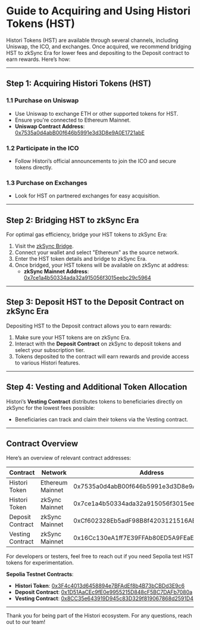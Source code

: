 # Guide to Acquiring and Using Histori Tokens (HST)

Histori Tokens (HST) are available through several channels, including Uniswap, the ICO, and exchanges. Once acquired, we recommend bridging HST to zkSync Era for lower fees and depositing to the Deposit contract to earn rewards. Here’s how:

---

## Step 1: Acquiring Histori Tokens (HST)

### 1.1 Purchase on Uniswap
   - Use Uniswap to exchange ETH or other supported tokens for HST.
   - Ensure you're connected to Ethereum Mainnet.
   - **Uniswap Contract Address**: [0x7535a0d4abB00f646b5991e3d3D8e9A0E1721abE](https://etherscan.io/address/0x7535a0d4abb00f646b5991e3d3d8e9a0e1721abe)

### 1.2 Participate in the ICO
   - Follow Histori’s official announcements to join the ICO and secure tokens directly.

### 1.3 Purchase on Exchanges
   - Look for HST on partnered exchanges for easy acquisition.

---

## Step 2: Bridging HST to zkSync Era

For optimal gas efficiency, bridge your HST tokens to zkSync Era:

1. Visit the [zkSync Bridge](https://portal.zksync.io/bridge/).
2. Connect your wallet and select "Ethereum" as the source network.
3. Enter the HST token details and bridge to zkSync Era.
4. Once bridged, your HST tokens will be available on zkSync at address:
   - **zkSync Mainnet Address**: [0x7ce1a4b50334ada32a915056f3015eebc29c5964](https://era.zksync.network/token/0x7ce1a4b50334ada32a915056f3015eebc29c5964)

---

## Step 3: Deposit HST to the Deposit Contract on zkSync Era

Depositing HST to the Deposit contract allows you to earn rewards:

1. Make sure your HST tokens are on zkSync Era.
2. Interact with the **Deposit Contract** on zkSync to deposit tokens and select your subscription tier.
3. Tokens deposited to the contract will earn rewards and provide access to various Histori features.

---

## Step 4: Vesting and Additional Token Allocation

Histori’s **Vesting Contract** distributes tokens to beneficiaries directly on zkSync for the lowest fees possible:

- Beneficiaries can track and claim their tokens via the Vesting contract.

---

## Contract Overview

Here’s an overview of relevant contract addresses:

| Contract          | Network           | Address | Link |
|-------------------|-------------------|---------|------|
| Histori Token     | Ethereum Mainnet  | 0x7535a0d4abB00f646b5991e3d3D8e9A0E1721abE | [View on Etherscan](https://etherscan.io/address/0x7535a0d4abb00f646b5991e3d3d8e9a0e1721abe) |
| Histori Token     | zkSync Mainnet    | 0x7ce1a4b50334ada32a915056f3015eebc29c5964 | [View on zkSync](https://era.zksync.network/token/0x7ce1a4b50334ada32a915056f3015eebc29c5964) |
| Deposit Contract  | zkSync Mainnet    | 0xCf602328Eb5adF98B8f4203121516AB40a9F7eb8     | [View on zkSync](https://era.zksync.network/token/0xCf602328Eb5adF98B8f4203121516AB40a9F7eb8) |
| Vesting Contract  | zkSync Mainnet    | 0x16Cc130eA1ff7E39FFAb80ED5A9FEaE19547aD49     | [View on zkSync](https://era.zksync.network/token/0x16Cc130eA1ff7E39FFAb80ED5A9FEaE19547aD49) |

For developers or testers, feel free to reach out if you need Sepolia test HST tokens for experimentation.

**Sepolia Testnet Contracts**:
- **Histori Token**: [0x3F4c4013d6458894e7BFAdEf8b4B73bCBDd3E9c6](https://sepolia.etherscan.io/address/0x3f4c4013d6458894e7BFAdEf8b4B73bCBDd3E9c6)
- **Deposit Contract**: [0x1D51AaCEc9fE0e9955215D848cF5BC7DAFb7080a](https://sepolia.etherscan.io/address/0x1D51AaCEc9fE0e9955215D848cF5BC7DAFb7080a)
- **Vesting Contract**: [0x8CC35e643919D945c83D329f819067868d2591D4](https://sepolia.etherscan.io/address/0x8CC35e643919D945c83D329f819067868d2591D4)

---

Thank you for being part of the Histori ecosystem. For any questions, reach out to our team!
